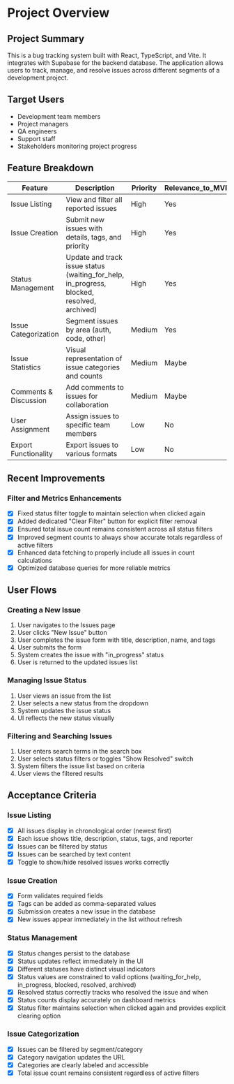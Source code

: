 # Project Overview

## Project Summary
This is a bug tracking system built with React, TypeScript, and Vite. It integrates with Supabase for the backend database. The application allows users to track, manage, and resolve issues across different segments of a development project.

## Target Users
- Development team members
- Project managers
- QA engineers
- Support staff
- Stakeholders monitoring project progress

## Feature Breakdown

| Feature | Description | Priority | Relevance_to_MVP |
|---------|-------------|----------|------------------|
| Issue Listing | View and filter all reported issues | High | Yes |
| Issue Creation | Submit new issues with details, tags, and priority | High | Yes |
| Status Management | Update and track issue status (waiting_for_help, in_progress, blocked, resolved, archived) | High | Yes |
| Issue Categorization | Segment issues by area (auth, code, other) | Medium | Yes |
| Issue Statistics | Visual representation of issue categories and counts | Medium | Maybe |
| Comments & Discussion | Add comments to issues for collaboration | Medium | Maybe |
| User Assignment | Assign issues to specific team members | Low | No |
| Export Functionality | Export issues to various formats | Low | No |

## Recent Improvements

### Filter and Metrics Enhancements
- [x] Fixed status filter toggle to maintain selection when clicked again
- [x] Added dedicated "Clear Filter" button for explicit filter removal
- [x] Ensured total issue count remains consistent across all status filters
- [x] Improved segment counts to always show accurate totals regardless of active filters
- [x] Enhanced data fetching to properly include all issues in count calculations
- [x] Optimized database queries for more reliable metrics

## User Flows

### Creating a New Issue
1. User navigates to the Issues page
2. User clicks "New Issue" button
3. User completes the issue form with title, description, name, and tags
4. User submits the form
5. System creates the issue with "in_progress" status
6. User is returned to the updated issues list

### Managing Issue Status
1. User views an issue from the list
2. User selects a new status from the dropdown
3. System updates the issue status
4. UI reflects the new status visually

### Filtering and Searching Issues
1. User enters search terms in the search box
2. User selects status filters or toggles "Show Resolved" switch
3. System filters the issue list based on criteria
4. User views the filtered results

## Acceptance Criteria

### Issue Listing
- [x] All issues display in chronological order (newest first)
- [x] Each issue shows title, description, status, tags, and reporter
- [x] Issues can be filtered by status
- [x] Issues can be searched by text content
- [x] Toggle to show/hide resolved issues works correctly

### Issue Creation
- [x] Form validates required fields
- [x] Tags can be added as comma-separated values
- [x] Submission creates a new issue in the database
- [x] New issues appear immediately in the list without refresh

### Status Management
- [x] Status changes persist to the database
- [x] Status updates reflect immediately in the UI
- [x] Different statuses have distinct visual indicators
- [x] Status values are constrained to valid options (waiting_for_help, in_progress, blocked, resolved, archived)
- [x] Resolved status correctly tracks who resolved the issue and when
- [x] Status counts display accurately on dashboard metrics
- [x] Status filter maintains selection when clicked again and provides explicit clearing option

### Issue Categorization
- [x] Issues can be filtered by segment/category
- [x] Category navigation updates the URL
- [x] Categories are clearly labeled and accessible 
- [x] Total issue count remains consistent regardless of active filters 